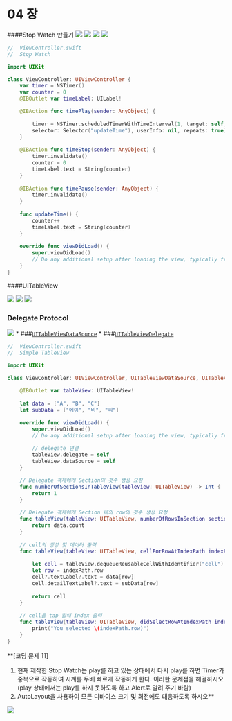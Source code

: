 # 04 장
####Stop Watch 만들기
![](StopWatch01.jpg)  ![](StopWatch02.jpg) 
![](StopWatch03.jpg)
![](StopWatch04.jpg) 
```Swift
//  ViewController.swift
//  Stop Watch 

import UIKit

class ViewController: UIViewController {
    var timer = NSTimer()
    var counter = 0
    @IBOutlet var timeLabel: UILabel!

    @IBAction func timePlay(sender: AnyObject) {
        
        timer = NSTimer.scheduledTimerWithTimeInterval(1, target: self, 
        selector: Selector("updateTime"), userInfo: nil, repeats: true)    
    }
    
    @IBAction func timeStop(sender: AnyObject) {   
        timer.invalidate()
        counter = 0
        timeLabel.text = String(counter)
    }
    
    @IBAction func timePause(sender: AnyObject) {   
        timer.invalidate()
    }
    
    func updateTime() {
        counter++
        timeLabel.text = String(counter)    
    }
    
    override func viewDidLoad() {
        super.viewDidLoad()
        // Do any additional setup after loading the view, typically from a nib.
    } 
}
```

####UITableView

![](SimpleTblStroy02.jpg)   ![](SimpleTblStory01.jpg) 
![](table01.jpg)

### Delegate Protocol
![](Table_Delegate.png)
* 
###[`UITableViewDataSource`](https://developer.apple.com/library/ios/documentation/UIKit/Reference/UITableViewDataSource_Protocol/)
* 
###[`UITableViewDelegate`](https://developer.apple.com/library/ios/documentation/UIKit/Reference/UITableViewDelegate_Protocol/)


```Swift
//  ViewController.swift
//  Simple TableView

import UIKit

class ViewController: UIViewController, UITableViewDataSource, UITableViewDelegate {
    
    @IBOutlet var tableView: UITableView!
    
    let data = ["A", "B", "C"]
    let subData = ["에이", "비", "씨"]

    override func viewDidLoad() {
        super.viewDidLoad()
        // Do any additional setup after loading the view, typically from a nib.
        
        // delegate 연결
        tableView.delegate = self
        tableView.dataSource = self
    }

    // Delegate 객체에게 Section의 갯수 생성 요청
    func numberOfSectionsInTableView(tableView: UITableView) -> Int {
        return 1
    }
    
    // Delegate 객체에게 Section 내의 row의 갯수 생성 요청
    func tableView(tableView: UITableView, numberOfRowsInSection section: Int) -> Int {
        return data.count
    }
    
    // cell의 생성 및 데이터 출력
    func tableView(tableView: UITableView, cellForRowAtIndexPath indexPath: NSIndexPath) -> UITableViewCell {
        
        let cell = tableView.dequeueReusableCellWithIdentifier("cell") as UITableViewCell!
        let row = indexPath.row
        cell?.textLabel?.text = data[row]
        cell.detailTextLabel?.text = subData[row]
        
        return cell    
    }
    
    // cell을 tap 할때 index 출력
    func tableView(tableView: UITableView, didSelectRowAtIndexPath indexPath: NSIndexPath) {
        print("You selected \(indexPath.row)")
    }
}
```
**[코딩 문제 11] 
1. 현재 제작한 Stop Watch는 play를 하고 있는 상태에서 다시 play를 하면 Timer가 중복으로 작동하여 시계를 두배 빠르게 작동하게 한다. 이러한 문제점을 해결하시오(play 상태에서는 play를 하지 못하도록 하고 Alert로 알려 주기 바람)
2. AutoLayout을 사용하여 모든 디바이스 크기 및 회전에도 대응하도록 하시오**

![](FixStopWatch.jpg)


